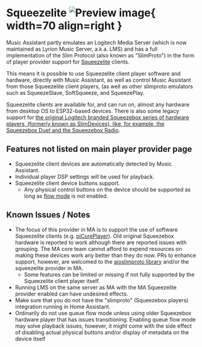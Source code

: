 # Squeezelite ![Preview image](../assets/icons/slim-icon.svg){ width=70 align=right }

Music Assistant partly emulates an Logitech Media Server (which is now maintained as Lyrion Music Server, a.k.a. LMS) and has a full implementation of the Slim Protocol (also known as "SlimProto") in the form of player provider support for [Squeezelite](https://en.wikipedia.org/wiki/Squeezelite) clients.

This means it is possible to use Squeezelite client player software and hardware, directly with Music Assistant, as well as control Music Assistant from those Squeezelite client players, (as well as other slimproto emulators such as SqueezeSlave, SoftSqueeze, and SqueezePlay.

Squeezelite clients are available for, and can run on, almost any hardware from desktop OS to ESP32-based devices. There is also some legacy support for [the original Logitech branded Squeezebox series of hardware players, (formerly known as SlimDevices), like, for example, the Squeezebox Duet and the Squeezebox Radio](https://lyrion.org/players-and-controllers/hardware-comparison/).

## Features not listed on main player provider page

- Squeezelite client devices are automatically detected by Music Assistant.
- Individual player DSP settings will be used for playback.
- Squeezelite client device buttons support.
  - Any physical control buttons on the device should be supported as long as [flow mode](../faq/tech-info.md/#track-queueing) is not enabled.

## Known Issues / Notes

- The focus of this provider in MA is to support the use of software Squeezelite clients (e.g. [piCorePlayer](https://www.picoreplayer.org/)). Old original Squeezebox hardware is reported to work although there are reported issues with grouping. The MA core team cannot afford to expend resources on making these devices work any better than they do now. PRs to enhance support, however, are welcomed to the [aioslimproto library](https://github.com/home-assistant-libs/aioslimproto) and/or the squeezelite provider in MA.
  - Some features can be limited or missing if not fully supported by the Squeezelite client player itself.
- Running LMS on the same server as MA with the MA Squeezelite provider enabled can have undesired effects.
- Make sure that you do not have the "slimproto" (Squeezebox players) integration running in Home Assistant.
- Ordinarily do not use queue flow mode unless using older Squeezebox hardware player that has issues transitioning. Enabling queue flow mode may solve playback issues, however, it might come with the side effect of disabling actual physical buttons and/or display of metadata on the device itself
